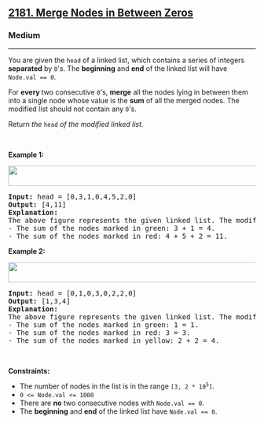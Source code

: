 <h2><a href="https://leetcode.com/problems/merge-nodes-in-between-zeros/">2181. Merge Nodes in Between Zeros</a></h2><h3>Medium</h3><hr><div style="user-select: auto;"><p style="user-select: auto;">You are given the <code style="user-select: auto;">head</code> of a linked list, which contains a series of integers <strong style="user-select: auto;">separated</strong> by <code style="user-select: auto;">0</code>'s. The <strong style="user-select: auto;">beginning</strong> and <strong style="user-select: auto;">end</strong> of the linked list will have <code style="user-select: auto;">Node.val == 0</code>.</p>

<p style="user-select: auto;">For <strong style="user-select: auto;">every </strong>two consecutive <code style="user-select: auto;">0</code>'s, <strong style="user-select: auto;">merge</strong> all the nodes lying in between them into a single node whose value is the <strong style="user-select: auto;">sum</strong> of all the merged nodes. The modified list should not contain any <code style="user-select: auto;">0</code>'s.</p>

<p style="user-select: auto;">Return <em style="user-select: auto;">the</em> <code style="user-select: auto;">head</code> <em style="user-select: auto;">of the modified linked list</em>.</p>

<p style="user-select: auto;">&nbsp;</p>
<p style="user-select: auto;"><strong style="user-select: auto;">Example 1:</strong></p>
<img alt="" src="https://assets.leetcode.com/uploads/2022/02/02/ex1-1.png" style="width: 600px; height: 41px; user-select: auto;">
<pre style="user-select: auto;"><strong style="user-select: auto;">Input:</strong> head = [0,3,1,0,4,5,2,0]
<strong style="user-select: auto;">Output:</strong> [4,11]
<strong style="user-select: auto;">Explanation:</strong> 
The above figure represents the given linked list. The modified list contains
- The sum of the nodes marked in green: 3 + 1 = 4.
- The sum of the nodes marked in red: 4 + 5 + 2 = 11.
</pre>

<p style="user-select: auto;"><strong style="user-select: auto;">Example 2:</strong></p>
<img alt="" src="https://assets.leetcode.com/uploads/2022/02/02/ex2-1.png" style="width: 600px; height: 41px; user-select: auto;">
<pre style="user-select: auto;"><strong style="user-select: auto;">Input:</strong> head = [0,1,0,3,0,2,2,0]
<strong style="user-select: auto;">Output:</strong> [1,3,4]
<strong style="user-select: auto;">Explanation:</strong> 
The above figure represents the given linked list. The modified list contains
- The sum of the nodes marked in green: 1 = 1.
- The sum of the nodes marked in red: 3 = 3.
- The sum of the nodes marked in yellow: 2 + 2 = 4.
</pre>

<p style="user-select: auto;">&nbsp;</p>
<p style="user-select: auto;"><strong style="user-select: auto;">Constraints:</strong></p>

<ul style="user-select: auto;">
	<li style="user-select: auto;">The number of nodes in the list is in the range <code style="user-select: auto;">[3, 2 * 10<sup style="user-select: auto;">5</sup>]</code>.</li>
	<li style="user-select: auto;"><code style="user-select: auto;">0 &lt;= Node.val &lt;= 1000</code></li>
	<li style="user-select: auto;">There are <strong style="user-select: auto;">no</strong> two consecutive nodes with <code style="user-select: auto;">Node.val == 0</code>.</li>
	<li style="user-select: auto;">The <strong style="user-select: auto;">beginning</strong> and <strong style="user-select: auto;">end</strong> of the linked list have <code style="user-select: auto;">Node.val == 0</code>.</li>
</ul>
</div>